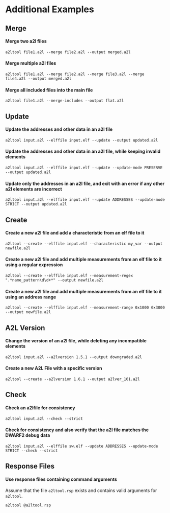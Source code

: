 # Additional Examples

## Merge

#### Merge two a2l files

`a2ltool file1.a2l --merge file2.a2l --output merged.a2l`

#### Merge multiple a2l files

`a2ltool file1.a2l --merge file2.a2l --merge file3.a2l --merge file4.a2l --output merged.a2l`

#### Merge all included files into the main file

`a2ltool file1.a2l --merge-includes --output flat.a2l`

## Update

#### Update the addresses and other data in an a2l file

`a2ltool input.a2l --elffile input.elf --update --output updated.a2l`

#### Update the addresses and other data in an a2l file, while keeping invalid elements

`a2ltool input.a2l --elffile input.elf --update --update-mode PRESERVE --output updated.a2l`

#### Update only the addresses in an a2l file, and exit with an error if any other a2l elements are incorrect

`a2ltool input.a2l --elffile input.elf --update ADDRESSES --update-mode STRICT --output updated.a2l`

## Create

#### Create a new a2l file and add a characteristic from an elf file to it

`a2ltool --create --elffile input.elf --characteristic my_var --output newfile.a2l`

#### Create a new a2l file and add multiple measurements from an elf file to it using a regular expression

`a2ltool --create --elffile input.elf --measurement-regex ".*name_pattern\d\d+*" --output newfile.a2l`

#### Create a new a2l file and add multiple measurements from an elf file to it using an address range

`a2ltool --create --elffile input.elf --measurement-range 0x1000 0x3000 --output newfile.a2l`

## A2L Version

#### Change the version of an a2l file, while deleting any incompatible elements

`a2ltool input.a2l --a2lversion 1.5.1 --output downgraded.a2l`

#### Create a new A2L File with a specific version

`a2ltool --create --a2lversion 1.6.1 --output a2lver_161.a2l`

## Check

#### Check an a2lfile for consistency

`a2ltool input.a2l --check --strict`

#### Check for consistency and also verify that the a2l file matches the DWARF2 debug data

`a2ltool input.a2l --elffile sw.elf --update ADDRESSES --update-mode STRICT --check --strict`

## Response Files

#### Use response files containing command arguments

Assume that the file `a2ltool.rsp` exists and contains valid arguments for `a2ltool`.

`a2ltool @a2ltool.rsp`
